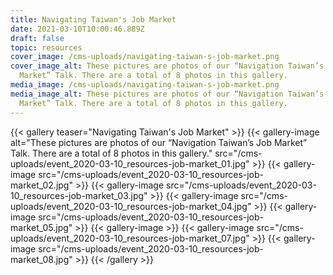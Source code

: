 ```yaml
---
title: Navigating Taiwan's Job Market
date: 2021-03-10T10:00:46.889Z
draft: false
topic: resources
cover_image: /cms-uploads/navigating-taiwan-s-job-market.png
cover_image_alt: These pictures are photos of our “Navigation Taiwan’s Job
  Market” Talk. There are a total of 8 photos in this gallery.
media_image: /cms-uploads/navigating-taiwan-s-job-market.png
media_image_alt: These pictures are photos of our “Navigation Taiwan’s Job
  Market” Talk. There are a total of 8 photos in this gallery.
---
```



{{< gallery teaser="Navigating Taiwan's Job Market" >}}
{{< gallery-image alt="These pictures are photos of our “Navigation Taiwan’s Job Market” Talk. There are a total of 8 photos in this gallery." src="/cms-uploads/event_2020-03-10_resources-job-market_01.jpg" >}}
{{< gallery-image src="/cms-uploads/event_2020-03-10_resources-job-market_02.jpg" >}}
{{< gallery-image src="/cms-uploads/event_2020-03-10_resources-job-market_03.jpg" >}}
{{< gallery-image src="/cms-uploads/event_2020-03-10_resources-job-market_04.jpg" >}}
{{< gallery-image src="/cms-uploads/event_2020-03-10_resources-job-market_05.jpg" >}}
{{< gallery-image  >}}
{{< gallery-image src="/cms-uploads/event_2020-03-10_resources-job-market_07.jpg" >}}
{{< gallery-image src="/cms-uploads/event_2020-03-10_resources-job-market_08.jpg" >}}
{{< /gallery >}}